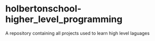 # holbertonschool-higher_level_programming
A repository containing all projects used to learn high level laguages
